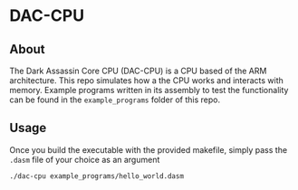 # DAC-CPU

About
--------
The Dark Assassin Core CPU (DAC-CPU) is a CPU based of
the ARM architecture. This repo simulates how a the CPU works
and interacts with memory. Example programs written in its 
assembly to test the functionality can be found in the
<code>example_programs</code> folder of 
this repo.


Usage
--------
Once you build the executable with the provided makefile, simply pass the 
<code>.dasm</code> file of your choice as an argument
```bash
./dac-cpu example_programs/hello_world.dasm
```
